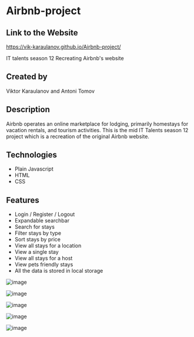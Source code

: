 # Airbnb-project

## Link to the Website
https://vik-karaulanov.github.io/Airbnb-project/

IT talents season 12 Recreating Airbnb's website

## Created by

Viktor Karaulanov and Antoni Tomov

## Description

Airbnb operates an online marketplace for lodging, primarily homestays for vacation rentals, and tourism activities.
This is the mid IT Talents season 12 project which is a recreation of the original Airbnb website.

## Technologies

* Plain Javascript
* HTML
* CSS

## Features

- Login / Register / Logout
- Expandable searchbar
- Search for stays
- Filter stays by type
- Sort stays by price
- View all stays for a location
- View a single stay
- View all stays for a host
- View pets friendly stays
- All the data is stored in local storage

![image](https://user-images.githubusercontent.com/78790848/114275076-d7cff980-9a29-11eb-92b6-626c88a14418.PNG)

![image](https://user-images.githubusercontent.com/78790848/114275235-6f354c80-9a2a-11eb-9c45-f0d573d0168d.PNG)

![image](https://user-images.githubusercontent.com/78790848/114275086-dbfc1700-9a29-11eb-9bad-165e6360e809.PNG)

![image](https://user-images.githubusercontent.com/78790848/114275091-de5e7100-9a29-11eb-99f1-6baf24dcd084.PNG)

![image](https://user-images.githubusercontent.com/78790848/114275101-e7e7d900-9a29-11eb-9db1-d457fc3098c3.PNG)
